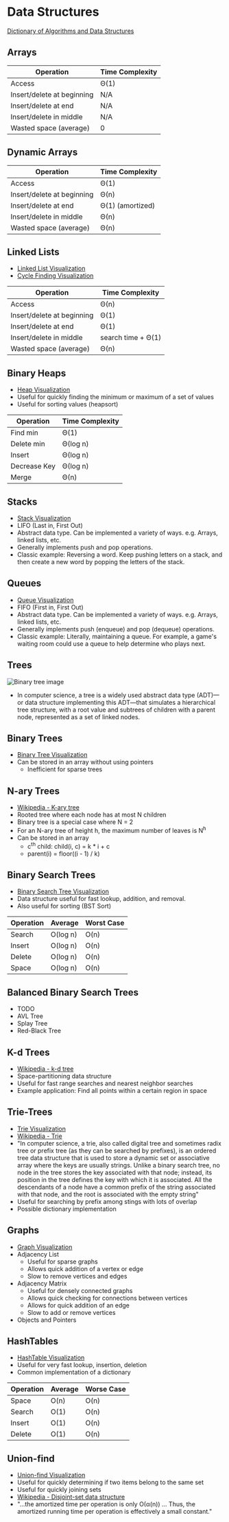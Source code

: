 # Data Structures
[Dictionary of Algorithms and Data Structures](https://xlinux.nist.gov/dads/)

## Arrays

| Operation                  | Time Complexity    |
|----------------------------|--------------------|
| Access                     | Θ(1)               |
| Insert/delete at beginning | N/A                |
| Insert/delete at end       | N/A                |
| Insert/delete in middle    | N/A                |
| Wasted space (average)     | 0                  |

## Dynamic Arrays

| Operation                  | Time Complexity    |
|----------------------------|--------------------|
| Access                     | Θ(1)               |
| Insert/delete at beginning | Θ(n)               |
| Insert/delete at end       | Θ(1) (amortized)   |
| Insert/delete in middle    | Θ(n)               |
| Wasted space (average)     | Θ(n)               |

## Linked Lists
* [Linked List Visualization](http://visualgo.net/list)
* [Cycle Finding Visualization](http://visualgo.net/cyclefinding)

| Operation                  | Time Complexity    |
|----------------------------|--------------------|
| Access                     | Θ(n)               |
| Insert/delete at beginning | Θ(1)               |
| Insert/delete at end       | Θ(1)               |
| Insert/delete in middle    | search time + Θ(1) |
| Wasted space (average)     | Θ(n)               |

## Binary Heaps
* [Heap Visualization](http://visualgo.net/heap)
* Useful for quickly finding the minimum or maximum of a set of values
* Useful for sorting values (heapsort)

| Operation    | Time Complexity    |
|--------------|--------------------|
| Find min     | Θ(1)               |
| Delete min   | Θ(log n)           |
| Insert       | Θ(log n)           |
| Decrease Key | Θ(log n)           |
| Merge        | Θ(n)               |

## Stacks
* [Stack Visualization](https://www.cs.usfca.edu/~galles/visualization/StackArray.html)
* LIFO (Last in, First Out)
* Abstract data type. Can be implemented a variety of ways. e.g. Arrays, linked lists, etc.
* Generally implements push and pop operations.
* Classic example: Reversing a word. Keep pushing letters on a stack, and then create a new word by popping the letters of the stack.

## Queues
* [Queue Visualization](http://www.cs.usfca.edu/~galles/JavascriptVisual/QueueArray.html)
* FIFO (First in, First Out)
* Abstract data type. Can be implemented a variety of ways. e.g. Arrays, linked lists, etc.
* Generally implements push (enqueue) and pop (dequeue) operations.
* Classic example: Literally, maintaining a queue. For example, a game's waiting room could use a queue to help determine who plays next.

## Trees
![Binary tree image](https://upload.wikimedia.org/wikipedia/commons/thumb/f/f7/Binary_tree.svg/300px-Binary_tree.svg.png)

* In computer science, a tree is a widely used abstract data type (ADT)—or data structure implementing this ADT—that simulates a hierarchical tree structure, with a root value and subtrees of children with a parent node, represented as a set of linked nodes.

## Binary Trees
* [Binary Tree Visualization](http://kanaka.github.io/rbt_cfs/trees.html)
* Can be stored in an array without using pointers
  * Inefficient for sparse trees

## N-ary Trees
* [Wikipedia - K-ary tree](https://en.wikipedia.org/wiki/K-ary_tree)
* Rooted tree where each node has at most N children
* Binary tree is a special case where N = 2
* For an N-ary tree of height h, the maximum number of leaves is N<sup>h</sup>
* Can be stored in an array
  * c<sup>th</sup> child: child(i, c) = k * i + c
  * parent(i) = floor((i - 1) / k)

## Binary Search Trees
* [Binary Search Tree Visualization](http://visualgo.net/bst)
* Data structure useful for fast lookup, addition, and removal.
* Also useful for sorting (BST Sort)

| Operation | Average  | Worst Case |
|-----------|----------|------------|
| Search    | O(log n) | O(n)       |
| Insert    | O(log n) | O(n)       |
| Delete    | O(log n) | O(n)       |
| Space     | O(log n) | O(n)       |

## Balanced Binary Search Trees
* TODO
* AVL Tree
* Splay Tree
* Red-Black Tree

## K-d Trees
* [Wikipedia - k-d tree](https://en.wikipedia.org/wiki/K-d_tree)
* Space-partitioning data structure
* Useful for fast range searches and nearest neighbor searches
* Example application: Find all points within a certain region in space

## Trie-Trees
* [Trie Visualization](https://people.ok.ubc.ca/ylucet/DS/Trie.html)
* [Wikipedia - Trie](https://en.wikipedia.org/wiki/Trie)
* "In computer science, a trie, also called digital tree and sometimes radix tree or prefix tree (as they can be searched by prefixes), is an ordered tree data structure that is used to store a dynamic set or associative array where the keys are usually strings. Unlike a binary search tree, no node in the tree stores the key associated with that node; instead, its position in the tree defines the key with which it is associated. All the descendants of a node have a common prefix of the string associated with that node, and the root is associated with the empty string"
* Useful for searching by prefix among stings with lots of overlap
* Possible dictionary implementation

## Graphs
* [Graph Visualization](http://visualgo.net/graphds)
* Adjacency List
  * Useful for sparse graphs
  * Allows quick addition of a vertex or edge
  * Slow to remove vertices and edges
* Adjacency Matrix
  * Useful for densely connected graphs
  * Allows quick checking for connections between vertices
  * Allows for quick addition of an edge
  * Slow to add or remove vertices
* Objects and Pointers

## HashTables
* [HashTable Visualization](http://visualgo.net/hashtable)
* Useful for very fast lookup, insertion, deletion
* Common implementation of a dictionary

|Operation| Average | Worse Case |
|---------|---------|------------|
| Space   | O(n)    | O(n)       |
| Search  | O(1)    | O(n)       |
| Insert  | O(1)    | O(n)       |
| Delete  | O(1)    | O(n)       |

## Union-find
* [Union-find Visualization](http://visualgo.net/ufds)
* Useful for quickly determining if two items belong to the same set
* Useful for quickly joining sets
* [Wikipedia - Disjoint-set data structure](https://en.wikipedia.org/wiki/Disjoint-set_data_structure)
* "...the amortized time per operation is only O(α(n)) ... Thus, the amortized running time per operation is effectively a small constant."
